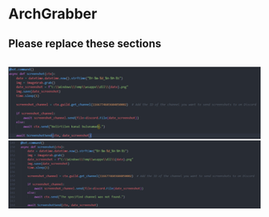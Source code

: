 # ArchGrabber
<h2>Please replace these sections</h2><br>
<img src="/Arch/img/Id.png">
<img src="/Arch/img/Ekran görüntüsü 2023-11-10 173719.png">

